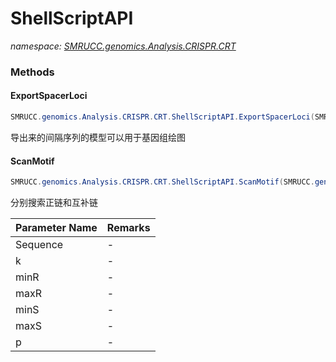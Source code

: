 ﻿# ShellScriptAPI
_namespace: [SMRUCC.genomics.Analysis.CRISPR.CRT](./index.md)_





### Methods

#### ExportSpacerLoci
```csharp
SMRUCC.genomics.Analysis.CRISPR.CRT.ShellScriptAPI.ExportSpacerLoci(SMRUCC.genomics.Analysis.CRISPR.CRT.Output.GenomeScanResult)
```
导出来的间隔序列的模型可以用于基因组绘图

#### ScanMotif
```csharp
SMRUCC.genomics.Analysis.CRISPR.CRT.ShellScriptAPI.ScanMotif(SMRUCC.genomics.SequenceModel.NucleotideModels.NucleicAcid,System.Int32,System.Int32,System.Int32,System.Int32,System.Int32,System.Double,System.Int32)
```
分别搜索正链和互补链

|Parameter Name|Remarks|
|--------------|-------|
|Sequence|-|
|k|-|
|minR|-|
|maxR|-|
|minS|-|
|maxS|-|
|p|-|



